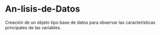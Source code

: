 # An-lisis-de-Datos
Creación de un objeto tipo base de datos para observar las características principales de las variables.
